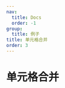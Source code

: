 ```yaml
---
nav:
  title: Docs
  order: -1
group:
  title: 例子
title: 单元格合并
order: 3
---
```


# 单元格合并


<code src="../../../src/cells-merge.tsx" title="单元格合并" desc="通过设置 `rowSpan` 和 `colSpan` 来进行单元格合并" />

